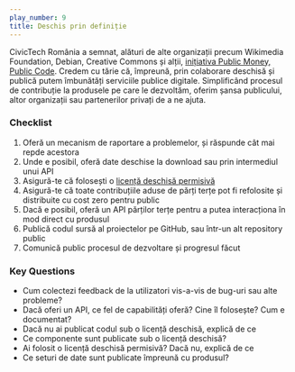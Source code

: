 ```yaml
---
play_number: 9
title: Deschis prin definiție
---
```


CivicTech România a semnat, alături de alte organizații precum Wikimedia Foundation, Debian, Creative Commons și alții, [inițiativa Public Money, Public Code](https://publiccode.eu/). Credem cu tărie că, împreună, prin colaborare deschisă și publică putem îmbunătăți serviciile publice digitale. Simplificând procesul de contribuție la produsele pe care le dezvoltăm, oferim șansa publicului, altor organizații sau partenerilor privați de a ne ajuta. 

### Checklist
1. Oferă un mecanism de raportare a problemelor, și răspunde cât mai repde acestora
2. Unde e posibil, oferă date deschise la download sau prin intermediul unui API
3. Asigură-te că folosești o [licență deschisă permisivă](https://en.wikipedia.org/wiki/Permissive_software_licence)
4. Asigură-te că toate contribuțiile aduse de părți terțe pot fi refolosite și distribuite cu cost zero pentru public
5. Dacă e posibil, oferă un API părților terțe pentru a putea interacționa în mod direct cu produsul
6. Publică codul sursă al proiectelor pe GitHub, sau într-un alt repository public
7. Comunică public procesul de dezvoltare și progresul făcut


### Key Questions
- Cum colectezi feedback de la utilizatori vis-a-vis de bug-uri sau alte probleme?
- Dacă oferi un API, ce fel de capabilități oferă? Cine îl folosește? Cum e documentat?
- Dacă nu ai publicat codul sub o licență deschisă, explică de ce
- Ce componente sunt publicate sub o licență deschisă?
- Ai folosit o licență deschisă permisivă? Dacă nu, explică de ce
- Ce seturi de date sunt publicate împreună cu produsul?
